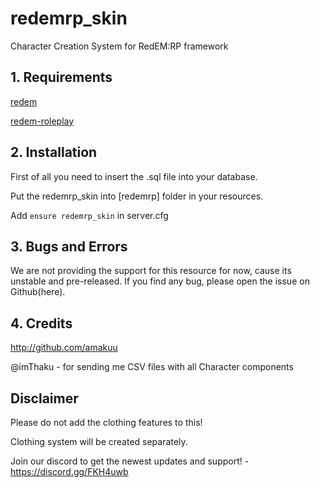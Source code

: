 # redemrp_skin
Character Creation System for RedEM:RP framework

## 1. Requirements

[redem](https://github.com/kanersps/redem)

[redem-roleplay](https://github.com/RedEM-RP/redem_roleplay/)

## 2. Installation
First of all you need to insert the .sql file into your database.

Put the redemrp_skin into [redemrp] folder in your resources.

Add ```ensure redemrp_skin``` in server.cfg


## 3. Bugs and Errors
We are not providing the support for this resource for now,
cause its unstable and pre-released.
If you find any bug, please open the issue on Github(here).

## 4. Credits
http://github.com/amakuu

@imThaku - for sending me CSV files with all Character components


## Disclaimer
Please do not add the clothing features to this!

Clothing system will be created separately.

Join our discord to get the newest updates and support! - https://discord.gg/FKH4uwb
